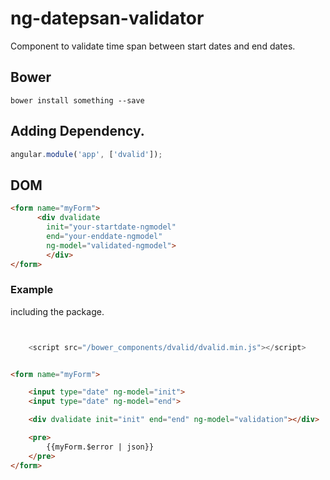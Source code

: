 # ng-datepsan-validator
Component to validate time span between start dates and end dates.


## Bower

```
bower install something --save
```

## Adding Dependency.

```javascript
angular.module('app', ['dvalid']);
````

## DOM 

```html
<form name="myForm"> 
      <div dvalidate 
        init="your-startdate-ngmodel" 
        end="your-enddate-ngmodel" 
        ng-model="validated-ngmodel"> 
        </div>
</form>
```


### Example


including the package.
```javascript


    <script src="/bower_components/dvalid/dvalid.min.js"></script>
```

```html

<form name="myForm">

    <input type="date" ng-model="init">
    <input type="date" ng-model="end">

    <div dvalidate init="init" end="end" ng-model="validation"></div>

    <pre>
        {{myForm.$error | json}}
    </pre>
</form>

```

